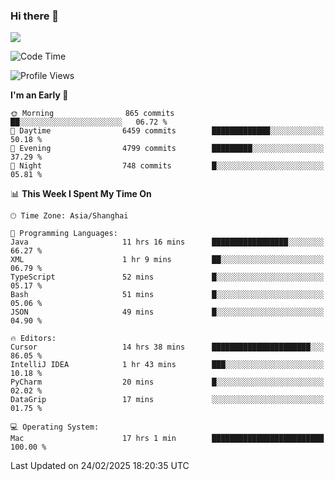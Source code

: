 ### Hi there 👋

<!--
**JJAYCHEN1e/jjaychen1e** is a ✨ _special_ ✨ repository because its `README.md` (this file) appears on your GitHub profile.

Here are some ideas to get you started:

- 🔭 I’m currently working on ...
- 🌱 I’m currently learning ...
- 👯 I’m looking to collaborate on ...
- 🤔 I’m looking for help with ...
- 💬 Ask me about ...
- 📫 How to reach me: ...
- 😄 Pronouns: ...
- ⚡ Fun fact: ...
-->

[![](https://github-readme-stats.vercel.app/api?username=jjaychen1e&show_icons=true)](https://github.com/jjaychen1e/github-readme-stats?count_private=true)

<!--START_SECTION:waka-->
![Code Time](http://img.shields.io/badge/Code%20Time-1%2C808%20hrs%2050%20mins-blue)

![Profile Views](http://img.shields.io/badge/Profile%20Views-0-blue)

**I'm an Early 🐤** 

```text
🌞 Morning                865 commits         ██░░░░░░░░░░░░░░░░░░░░░░░   06.72 % 
🌆 Daytime                6459 commits        █████████████░░░░░░░░░░░░   50.18 % 
🌃 Evening                4799 commits        █████████░░░░░░░░░░░░░░░░   37.29 % 
🌙 Night                  748 commits         █░░░░░░░░░░░░░░░░░░░░░░░░   05.81 % 
```


📊 **This Week I Spent My Time On** 

```text
🕑︎ Time Zone: Asia/Shanghai

💬 Programming Languages: 
Java                     11 hrs 16 mins      █████████████████░░░░░░░░   66.27 % 
XML                      1 hr 9 mins         ██░░░░░░░░░░░░░░░░░░░░░░░   06.79 % 
TypeScript               52 mins             █░░░░░░░░░░░░░░░░░░░░░░░░   05.17 % 
Bash                     51 mins             █░░░░░░░░░░░░░░░░░░░░░░░░   05.06 % 
JSON                     49 mins             █░░░░░░░░░░░░░░░░░░░░░░░░   04.90 % 

🔥 Editors: 
Cursor                   14 hrs 38 mins      ██████████████████████░░░   86.05 % 
IntelliJ IDEA            1 hr 43 mins        ███░░░░░░░░░░░░░░░░░░░░░░   10.18 % 
PyCharm                  20 mins             █░░░░░░░░░░░░░░░░░░░░░░░░   02.02 % 
DataGrip                 17 mins             ░░░░░░░░░░░░░░░░░░░░░░░░░   01.75 % 

💻 Operating System: 
Mac                      17 hrs 1 min        █████████████████████████   100.00 % 
```


 Last Updated on 24/02/2025 18:20:35 UTC
<!--END_SECTION:waka-->
